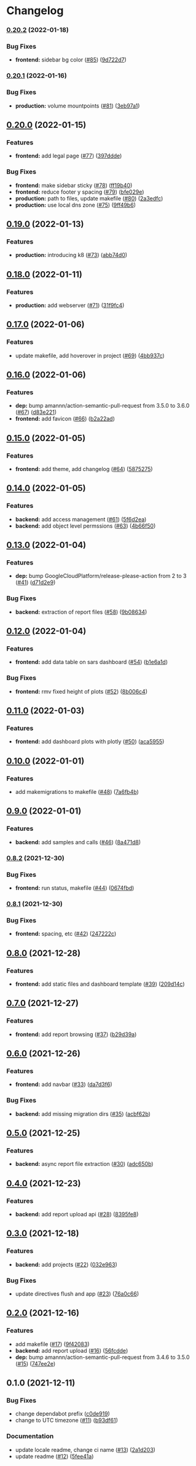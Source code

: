# Changelog

### [0.20.2](https://github.com/thomasbtf/sars-dashboard/compare/v0.20.1...v0.20.2) (2022-01-18)


### Bug Fixes

* **frontend:** sidebar bg color ([#85](https://github.com/thomasbtf/sars-dashboard/issues/85)) ([9d722d7](https://github.com/thomasbtf/sars-dashboard/commit/9d722d7b6ab6e7ae856816cd1985ef01e6982c9a))

### [0.20.1](https://github.com/thomasbtf/sars-dashboard/compare/v0.20.0...v0.20.1) (2022-01-16)


### Bug Fixes

* **production:** volume mountpoints ([#81](https://github.com/thomasbtf/sars-dashboard/issues/81)) ([3eb97a1](https://github.com/thomasbtf/sars-dashboard/commit/3eb97a164d1d47e1d4b3eec63fa89c1f90374a73))

## [0.20.0](https://github.com/thomasbtf/sars-dashboard/compare/v0.19.0...v0.20.0) (2022-01-15)


### Features

* **frontend:** add legal page ([#77](https://github.com/thomasbtf/sars-dashboard/issues/77)) ([397ddde](https://github.com/thomasbtf/sars-dashboard/commit/397dddeb044dc60f36f424862594a6b4dcbc406b))


### Bug Fixes

* **frontend:** make sidebar sticky ([#78](https://github.com/thomasbtf/sars-dashboard/issues/78)) ([ff19b40](https://github.com/thomasbtf/sars-dashboard/commit/ff19b405aca3a7d44e1caa048cb4b2c07cfd60b5))
* **frontend:** reduce footer y spacing ([#79](https://github.com/thomasbtf/sars-dashboard/issues/79)) ([bfe029e](https://github.com/thomasbtf/sars-dashboard/commit/bfe029eb9dae03fdd82b3487efe4f5ff7c814fe2))
* **production:** path to files, update makefile ([#80](https://github.com/thomasbtf/sars-dashboard/issues/80)) ([2a3edfc](https://github.com/thomasbtf/sars-dashboard/commit/2a3edfc1c15bb11df9da4c16565f3513376ce321))
* **production:** use local dns zone ([#75](https://github.com/thomasbtf/sars-dashboard/issues/75)) ([9ff49b6](https://github.com/thomasbtf/sars-dashboard/commit/9ff49b601bc3cdd5614ae8de110de9e46bccf5b9))

## [0.19.0](https://github.com/thomasbtf/sars-dashboard/compare/v0.18.0...v0.19.0) (2022-01-13)


### Features

* **production:** introducing k8 ([#73](https://github.com/thomasbtf/sars-dashboard/issues/73)) ([abb74d0](https://github.com/thomasbtf/sars-dashboard/commit/abb74d01ef72120442ee89c087935756618ce5a0))

## [0.18.0](https://github.com/thomasbtf/sars-dashboard/compare/v0.17.0...v0.18.0) (2022-01-11)


### Features

* **production:** add webserver ([#71](https://github.com/thomasbtf/sars-dashboard/issues/71)) ([31f9fc4](https://github.com/thomasbtf/sars-dashboard/commit/31f9fc4ba085472977873fded5cb504466b7f1cc))

## [0.17.0](https://github.com/thomasbtf/sars-dashboard/compare/v0.16.0...v0.17.0) (2022-01-06)


### Features

* update makefile, add hoverover in project ([#69](https://github.com/thomasbtf/sars-dashboard/issues/69)) ([4bb937c](https://github.com/thomasbtf/sars-dashboard/commit/4bb937c8a944362bc64abb376bc451c4c1b7c2c9))

## [0.16.0](https://github.com/thomasbtf/sars-dashboard/compare/v0.15.0...v0.16.0) (2022-01-06)


### Features

* **dep:** bump amannn/action-semantic-pull-request from 3.5.0 to 3.6.0 ([#67](https://github.com/thomasbtf/sars-dashboard/issues/67)) ([d83e221](https://github.com/thomasbtf/sars-dashboard/commit/d83e221f48a0e63f75c40e8ca564950e34025e64))
* **frontend:** add favicon ([#66](https://github.com/thomasbtf/sars-dashboard/issues/66)) ([b2a22ad](https://github.com/thomasbtf/sars-dashboard/commit/b2a22ada84761020dd36c377fb23b41b7d66ed64))

## [0.15.0](https://github.com/thomasbtf/sars-dashboard/compare/v0.14.0...v0.15.0) (2022-01-05)


### Features

* **frontend:** add theme, add changelog ([#64](https://github.com/thomasbtf/sars-dashboard/issues/64)) ([5875275](https://github.com/thomasbtf/sars-dashboard/commit/587527505841de5ec45db1a3559860e7e00e464b))

## [0.14.0](https://github.com/thomasbtf/sars-dashboard/compare/v0.13.0...v0.14.0) (2022-01-05)


### Features

* **backend:** add access management ([#61](https://github.com/thomasbtf/sars-dashboard/issues/61)) ([5f6d2ea](https://github.com/thomasbtf/sars-dashboard/commit/5f6d2eab76bcbb08bb4a44eb89def05450b97d54))
* **backend:** add object level permssions ([#63](https://github.com/thomasbtf/sars-dashboard/issues/63)) ([4b66f50](https://github.com/thomasbtf/sars-dashboard/commit/4b66f50b650fbb814539c57263f41e7b677a23a7))

## [0.13.0](https://github.com/thomasbtf/sars-dashboard/compare/v0.12.0...v0.13.0) (2022-01-04)


### Features

* **dep:** bump GoogleCloudPlatform/release-please-action from 2 to 3 ([#41](https://github.com/thomasbtf/sars-dashboard/issues/41)) ([d71d2e9](https://github.com/thomasbtf/sars-dashboard/commit/d71d2e94a12de4e0f5fede6d8bb994c8412064ed))


### Bug Fixes

* **backend:** extraction of report files ([#58](https://github.com/thomasbtf/sars-dashboard/issues/58)) ([9b08634](https://github.com/thomasbtf/sars-dashboard/commit/9b086348362027b936140c8ac4c2ae2fd0712d42))

## [0.12.0](https://www.github.com/thomasbtf/sars-dashboard/compare/v0.11.0...v0.12.0) (2022-01-04)


### Features

* **frontend:** add data table on sars dashboard ([#54](https://www.github.com/thomasbtf/sars-dashboard/issues/54)) ([b1e6a1d](https://www.github.com/thomasbtf/sars-dashboard/commit/b1e6a1d20ed6c7d282ea6b06a45f0d2a97182c2f))


### Bug Fixes

* **frontend:** rmv fixed height of plots ([#52](https://www.github.com/thomasbtf/sars-dashboard/issues/52)) ([8b006c4](https://www.github.com/thomasbtf/sars-dashboard/commit/8b006c41a25fcdc8aa48d7291d16b9755430e542))

## [0.11.0](https://www.github.com/thomasbtf/sars-dashboard/compare/v0.10.0...v0.11.0) (2022-01-03)


### Features

* **frontend:** add dashboard plots with plotly ([#50](https://www.github.com/thomasbtf/sars-dashboard/issues/50)) ([aca5955](https://www.github.com/thomasbtf/sars-dashboard/commit/aca5955fb9609e4e66013e4f19afef16503e3f11))

## [0.10.0](https://www.github.com/thomasbtf/sars-dashboard/compare/v0.9.0...v0.10.0) (2022-01-01)


### Features

* add makemigrations to makefile ([#48](https://www.github.com/thomasbtf/sars-dashboard/issues/48)) ([7a6fb4b](https://www.github.com/thomasbtf/sars-dashboard/commit/7a6fb4be773990cefe3f55f1df827a48f991ec20))

## [0.9.0](https://www.github.com/thomasbtf/sars-dashboard/compare/v0.8.2...v0.9.0) (2022-01-01)


### Features

* **backend:** add samples and calls ([#46](https://www.github.com/thomasbtf/sars-dashboard/issues/46)) ([8a471d8](https://www.github.com/thomasbtf/sars-dashboard/commit/8a471d8ddd9e62b4e0c0492fc0d00c8ef5c85e8f))

### [0.8.2](https://www.github.com/thomasbtf/sars-dashboard/compare/v0.8.1...v0.8.2) (2021-12-30)


### Bug Fixes

* **frontend:** run status, makefile ([#44](https://www.github.com/thomasbtf/sars-dashboard/issues/44)) ([0674fbd](https://www.github.com/thomasbtf/sars-dashboard/commit/0674fbd31c968bb949f4c3c88612881f4150ed77))

### [0.8.1](https://www.github.com/thomasbtf/sars-dashboard/compare/v0.8.0...v0.8.1) (2021-12-30)


### Bug Fixes

* **frontend:** spacing, etc ([#42](https://www.github.com/thomasbtf/sars-dashboard/issues/42)) ([247222c](https://www.github.com/thomasbtf/sars-dashboard/commit/247222c7bfe7ab62653d29897dde54189102dbe2))

## [0.8.0](https://www.github.com/thomasbtf/sars-dashboard/compare/v0.7.0...v0.8.0) (2021-12-28)


### Features

* **frontend:** add static files and dashboard template ([#39](https://www.github.com/thomasbtf/sars-dashboard/issues/39)) ([209d14c](https://www.github.com/thomasbtf/sars-dashboard/commit/209d14ca54ed7e357b02cf8b7e2e84192da94e9e))

## [0.7.0](https://www.github.com/thomasbtf/sars-dashboard/compare/v0.6.0...v0.7.0) (2021-12-27)


### Features

* **frontend:** add report browsing ([#37](https://www.github.com/thomasbtf/sars-dashboard/issues/37)) ([b29d39a](https://www.github.com/thomasbtf/sars-dashboard/commit/b29d39a7ebf2a6e8830455c6f68d1d296fc20e69))

## [0.6.0](https://www.github.com/thomasbtf/sars-dashboard/compare/v0.5.0...v0.6.0) (2021-12-26)


### Features

* **frontend:** add navbar ([#33](https://www.github.com/thomasbtf/sars-dashboard/issues/33)) ([da7d3f6](https://www.github.com/thomasbtf/sars-dashboard/commit/da7d3f6d08096cfc1490c2784537124476f85279))


### Bug Fixes

* **backend:** add missing migration dirs ([#35](https://www.github.com/thomasbtf/sars-dashboard/issues/35)) ([acbf62b](https://www.github.com/thomasbtf/sars-dashboard/commit/acbf62b91c6a227eadf85e578412985f2efcfe6f))

## [0.5.0](https://www.github.com/thomasbtf/sars-dashboard/compare/v0.4.0...v0.5.0) (2021-12-25)


### Features

* **backend:** async report file extraction ([#30](https://www.github.com/thomasbtf/sars-dashboard/issues/30)) ([adc650b](https://www.github.com/thomasbtf/sars-dashboard/commit/adc650bd03dd00360bbba5db5b1739f31a087ef9))

## [0.4.0](https://www.github.com/thomasbtf/sars-dashboard/compare/v0.3.0...v0.4.0) (2021-12-23)


### Features

* **backend:** add report upload api ([#28](https://www.github.com/thomasbtf/sars-dashboard/issues/28)) ([8395fe8](https://www.github.com/thomasbtf/sars-dashboard/commit/8395fe82dca9b8dad511e3101d4386f2041f2c79))

## [0.3.0](https://www.github.com/thomasbtf/sars-dashboard/compare/v0.2.0...v0.3.0) (2021-12-18)


### Features

* **backend:** add projects ([#22](https://www.github.com/thomasbtf/sars-dashboard/issues/22)) ([032e963](https://www.github.com/thomasbtf/sars-dashboard/commit/032e963dc87f5ac1dfd631905b905526cf7eec68))


### Bug Fixes

* update directives flush and app ([#23](https://www.github.com/thomasbtf/sars-dashboard/issues/23)) ([76a0c66](https://www.github.com/thomasbtf/sars-dashboard/commit/76a0c6665e1ed7b34123190658b8976f753f4462))

## [0.2.0](https://www.github.com/thomasbtf/sars-dashboard/compare/v0.1.0...v0.2.0) (2021-12-16)


### Features

* add makefile ([#17](https://www.github.com/thomasbtf/sars-dashboard/issues/17)) ([9f42083](https://www.github.com/thomasbtf/sars-dashboard/commit/9f42083bdcdc46ef2cdb406b4fbd288eae77e66b))
* **backend:** add report upload ([#16](https://www.github.com/thomasbtf/sars-dashboard/issues/16)) ([56fcdde](https://www.github.com/thomasbtf/sars-dashboard/commit/56fcddee54862864efe31e6b1f0f7ee5b3d7c8ca))
* **dep:** bump amannn/action-semantic-pull-request from 3.4.6 to 3.5.0 ([#15](https://www.github.com/thomasbtf/sars-dashboard/issues/15)) ([747ee2e](https://www.github.com/thomasbtf/sars-dashboard/commit/747ee2eed679358fb23b6f67c0f27540efaaf36a))

## 0.1.0 (2021-12-11)


### Bug Fixes

* change dependabot prefix ([c0de919](https://www.github.com/thomasbtf/sars-dashboard/commit/c0de9197636828ea97719d4306998d071f236e8d))
* change to UTC timezone ([#11](https://www.github.com/thomasbtf/sars-dashboard/issues/11)) ([b93df61](https://www.github.com/thomasbtf/sars-dashboard/commit/b93df618aebcb5b2e6671f0cccd356a2fa94f86e))


### Documentation

* update locale readme, change ci name ([#13](https://www.github.com/thomasbtf/sars-dashboard/issues/13)) ([2a1d203](https://www.github.com/thomasbtf/sars-dashboard/commit/2a1d203816d4093680b81c1a15662bd68359171d))
* update readme ([#12](https://www.github.com/thomasbtf/sars-dashboard/issues/12)) ([5fee41a](https://www.github.com/thomasbtf/sars-dashboard/commit/5fee41ab0ffee80ccabd496fdec0afc2c82deff3))
